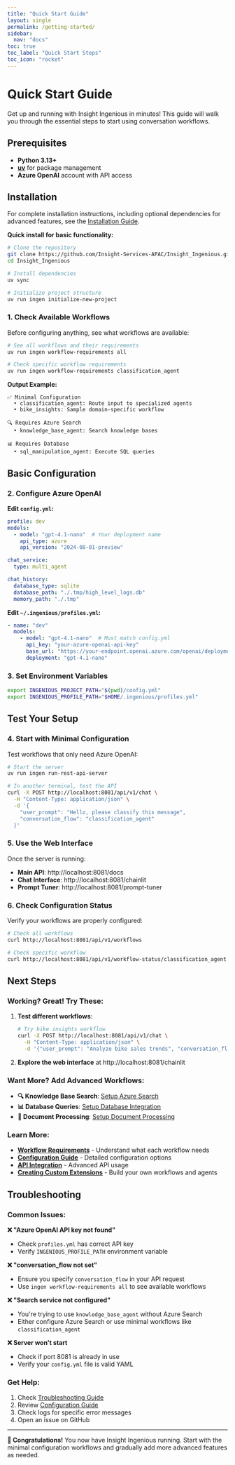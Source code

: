 ```yaml
---
title: "Quick Start Guide"
layout: single
permalink: /getting-started/
sidebar:
  nav: "docs"
toc: true
toc_label: "Quick Start Steps"
toc_icon: "rocket"
---
```


# Quick Start Guide

Get up and running with Insight Ingenious in minutes! This guide will walk you through the essential steps to start using conversation workflows.

## Prerequisites

- **Python 3.13+**
- **[uv](https://docs.astral.sh/uv/)** for package management
- **Azure OpenAI** account with API access

## Installation

For complete installation instructions, including optional dependencies for advanced features, see the [Installation Guide](./installation.md).

**Quick install for basic functionality:**

```bash
# Clone the repository
git clone https://github.com/Insight-Services-APAC/Insight_Ingenious.git
cd Insight_Ingenious

# Install dependencies
uv sync

# Initialize project structure
uv run ingen initialize-new-project
```

### 1. Check Available Workflows

Before configuring anything, see what workflows are available:

```bash
# See all workflows and their requirements
uv run ingen workflow-requirements all

# Check specific workflow requirements
uv run ingen workflow-requirements classification_agent
```

**Output Example:**
```
✅ Minimal Configuration
  • classification_agent: Route input to specialized agents
  • bike_insights: Sample domain-specific workflow

🔍 Requires Azure Search
  • knowledge_base_agent: Search knowledge bases

📊 Requires Database
  • sql_manipulation_agent: Execute SQL queries
```

## Basic Configuration

### 2. Configure Azure OpenAI

**Edit `config.yml`:**
```yaml
profile: dev
models:
  - model: "gpt-4.1-nano"  # Your deployment name
    api_type: azure
    api_version: "2024-08-01-preview"

chat_service:
  type: multi_agent

chat_history:
  database_type: sqlite
  database_path: "./.tmp/high_level_logs.db"
  memory_path: "./.tmp"
```

**Edit `~/.ingenious/profiles.yml`:**
```yaml
- name: "dev"
  models:
    - model: "gpt-4.1-nano"  # Must match config.yml
      api_key: "your-azure-openai-api-key"
      base_url: "https://your-endpoint.openai.azure.com/openai/deployments/gpt-4.1-nano/chat/completions?api-version=2024-08-01-preview"
      deployment: "gpt-4.1-nano"
```

### 3. Set Environment Variables

```bash
export INGENIOUS_PROJECT_PATH="$(pwd)/config.yml"
export INGENIOUS_PROFILE_PATH="$HOME/.ingenious/profiles.yml"
```

## Test Your Setup

### 4. Start with Minimal Configuration

Test workflows that only need Azure OpenAI:

```bash
# Start the server
uv run ingen run-rest-api-server

# In another terminal, test the API
curl -X POST http://localhost:8081/api/v1/chat \
  -H "Content-Type: application/json" \
  -d '{
    "user_prompt": "Hello, please classify this message",
    "conversation_flow": "classification_agent"
  }'
```

### 5. Use the Web Interface

Once the server is running:

- **Main API**: http://localhost:8081/docs
- **Chat Interface**: http://localhost:8081/chainlit
- **Prompt Tuner**: http://localhost:8081/prompt-tuner

### 6. Check Configuration Status

Verify your workflows are properly configured:

```bash
# Check all workflows
curl http://localhost:8081/api/v1/workflows

# Check specific workflow
curl http://localhost:8081/api/v1/workflow-status/classification_agent
```

## Next Steps

### Working? Great! Try These:

1. **Test different workflows**:
   ```bash
   # Try bike insights workflow
   curl -X POST http://localhost:8081/api/v1/chat \
     -H "Content-Type: application/json" \
     -d '{"user_prompt": "Analyze bike sales trends", "conversation_flow": "bike_insights"}'
   ```

2. **Explore the web interface** at http://localhost:8081/chainlit

### Want More? Add Advanced Workflows:

- **🔍 Knowledge Base Search**: [Setup Azure Search](../configuration/README.md#azure-search-services)
- **📊 Database Queries**: [Setup Database Integration](../configuration/README.md#database-configuration)
- **📄 Document Processing**: [Setup Document Processing](../guides/document-processing/)

### Learn More:

- [**Workflow Requirements**](../workflows/README.md) - Understand what each workflow needs
- [**Configuration Guide**](../configuration/README.md) - Detailed configuration options
- [**API Integration**](../guides/api-integration.md) - Advanced API usage
- [**Creating Custom Extensions**](../extensions/README.md) - Build your own workflows and agents

## Troubleshooting

### Common Issues:

**❌ "Azure OpenAI API key not found"**
- Check `profiles.yml` has correct API key
- Verify `INGENIOUS_PROFILE_PATH` environment variable

**❌ "conversation_flow not set"**
- Ensure you specify `conversation_flow` in your API request
- Use `ingen workflow-requirements all` to see available workflows

**❌ "Search service not configured"**
- You're trying to use `knowledge_base_agent` without Azure Search
- Either configure Azure Search or use minimal workflows like `classification_agent`

**❌ Server won't start**
- Check if port 8081 is already in use
- Verify your `config.yml` file is valid YAML

### Get Help:

1. Check [Troubleshooting Guide](troubleshooting.md)
2. Review [Configuration Guide](../configuration/README.md)
3. Check logs for specific error messages
4. Open an issue on GitHub

---

**🎉 Congratulations!** You now have Insight Ingenious running. Start with the minimal configuration workflows and gradually add more advanced features as needed.
